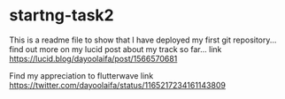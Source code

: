 # startng-task2
This is a readme file to show that I have deployed my first git repository...
find out more on my lucid post about my track so far... link https://lucid.blog/dayoolaifa/post/1566570681

Find my appreciation to flutterwave link https://twitter.com/dayoolaifa/status/1165217234161143809
